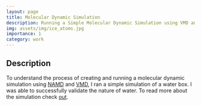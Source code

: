 ```yaml
---
layout: page
title: Molecular Dynamic Simulation
description: Running a Simple Molecular Dynamic Simulation using VMD and NAMD
img: assets/img/ice_atoms.jpg
importance: 1
category: work
---
```


## Description
To understand the process of creating and running a molecular dynamic simulation using [NAMD](https://www.ks.uiuc.edu/Research/namd/) and [VMD](https://www.ks.uiuc.edu/Research/vmd/), I ran a simple simulation of a water box. I was able to successfully validate the nature of water. To read more about the simulation check [out]().
